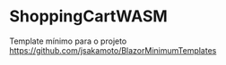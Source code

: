 # ShoppingCartWASM


Template mínimo para o projeto
https://github.com/jsakamoto/BlazorMinimumTemplates

